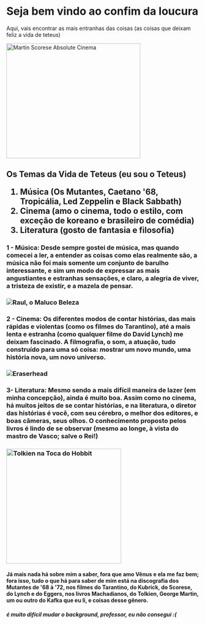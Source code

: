  <DOCTYPE html>
<html lang="en-US">
<head>
    <link rel="stylesheet" href="https://jabbatheteus.github.io/giberto/style.css">
    <meta charset="UTF-8">
    <meta name="viewport" content="width=device-width, initial-scale=1.0">
    <title>Pindamonhangaba Soccer</title>
</head>
<body>
    <h1> Seja bem vindo ao confim da loucura</h1>
   <p1> Aqui, vais encontrar as mais entranhas das coisas (as coisas que deixam feliz a vida de teteus)
    
  <p1><img src="https://i.redd.it/absolute-cinema-wasnt-symmetrical-so-i-fixed-it-v0-xqg82y0lfg4e1.jpg?width=645&format=pjpg&auto=webp&s=d236fdd8d1bc96fece790400ada4d4d16e55a4ce" alt="Martin Scorese Absolute Cinema" width="350" height="300">
  </p1>
  <h2>Os Temas da Vida de Teteus (eu sou o Teteus)
  <ol>
  <li>Música (Os Mutantes, Caetano '68, Tropicália, Led Zeppelin e Black Sabbath)
  </li>
  <li>Cinema (amo o cinema, todo o estilo, com exceção de koreano e brasileiro de comédia)
  </li>
  <li>Literatura (gosto de fantasia e filosofia)
  </li>
  </ol>
  </h2>
 <h3>1 - Música: Desde sempre gostei de música, mas quando comecei a ler, a entender as coisas como elas realmente são, a música não foi mais somente um conjunto de barulho interessante, e sim um modo de expressar as mais angustiantes e estranhas sensações, e claro, a alegria de viver, a tristeza de existir, e a mazela de pensar.
  </h3>
  <h3><img src="https://static.wixstatic.com/media/18886f_59e9cc39202f4244a3d5731e2a33a8dd~mv2.jpg/v1/fill/w_568,h_320,al_c,q_80,usm_0.66_1.00_0.01,enc_avif,quality_auto/18886f_59e9cc39202f4244a3d5731e2a33a8dd~mv2.jpg" alt="Raul, o Maluco Beleza">
  </h3>
  <h3>2 - Cinema: Os diferentes modos de contar histórias, das mais rápidas e violentas (como os filmes do Tarantino), até a mais lenta e estranha (como qualquer filme do David Lynch) me deixam fascinado. A filmografia, o som, a atuação, tudo construído para uma só coisa: mostrar um novo mundo, uma história nova, um novo universo.
   </h3>
  <h3><img src="https://i0.wp.com/www.botequimdeideias.com.br/flogase/wp-content/uploads/2012/08/davidlynch-eraserhead.jpg?resize=300%2C300" alt="Eraserhead">
  </h3>
  <h3>3- Literatura: Mesmo sendo a mais difícil maneira de lazer (em minha concepção), ainda é muito boa. Assim como no cinema, há muitos jeitos de se contar histórias, e na literatura, o diretor das histórias é você, com seu cérebro, o melhor dos editores, e boas câmeras, seus olhos. O conhecimento proposto pelos livros é lindo de se observar (mesmo ao longe, à vista do mastro de Vasco; salve o Rei!)
  </h3>
  <h3> <img src="https://tolkienista.com/wp-content/uploads/2020/12/tolkien-mapa.jpg?w=520" alt="Tolkien na Toca do Hobbit" width= "300" height= "300">
  </h3>
  <h4>Já mais nada há sobre mim a saber, fora que amo Vênus e ela me faz bem; fora isso, tudo o que há para saber de mim está na discografia dos Mutantes de '68 à '72, nos filmes do Tarantino, do Kubrick, do Scorese, do Lynch e do Eggers, nos livros Machadianos, do Tolkien, George Martin, um ou outro do Kafka que eu li, e coisas desse gênero.
  </h4>
   <h5>é muito difícil mudar o background, professor, eu não consegui :(
   </h5>

